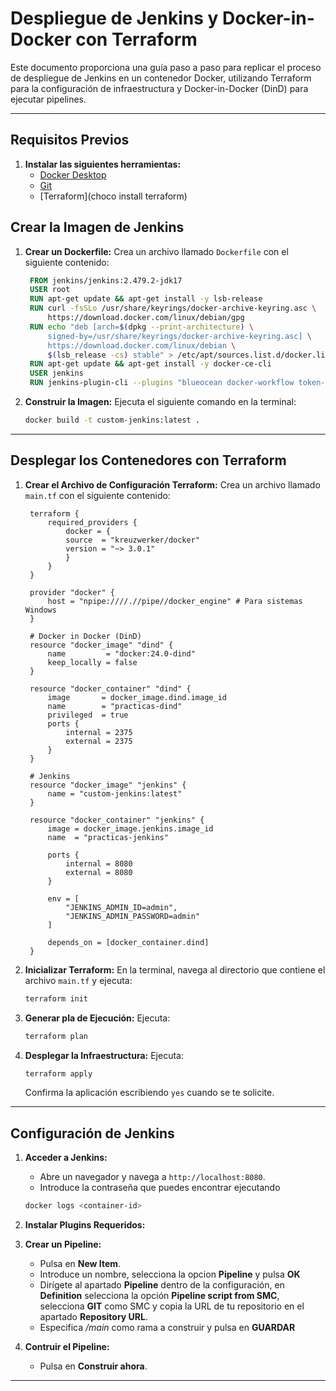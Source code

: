 # Despliegue de Jenkins y Docker-in-Docker con Terraform

Este documento proporciona una guía paso a paso para replicar el proceso de despliegue de Jenkins en un contenedor Docker, utilizando Terraform para la configuración de infraestructura y Docker-in-Docker (DinD) para ejecutar pipelines.

---

## Requisitos Previos

1. **Instalar las siguientes herramientas:**
   - [Docker Desktop](https://www.docker.com/products/docker-desktop)
   - [Git](https://git-scm.com/downloads)
   - [Terraform](choco install terraform)
   

## Crear la Imagen de Jenkins

1. **Crear un Dockerfile:**
   Crea un archivo llamado `Dockerfile` con el siguiente contenido:

   ```dockerfile
    FROM jenkins/jenkins:2.479.2-jdk17
    USER root
    RUN apt-get update && apt-get install -y lsb-release
    RUN curl -fsSLo /usr/share/keyrings/docker-archive-keyring.asc \
        https://download.docker.com/linux/debian/gpg
    RUN echo "deb [arch=$(dpkg --print-architecture) \
        signed-by=/usr/share/keyrings/docker-archive-keyring.asc] \
        https://download.docker.com/linux/debian \
        $(lsb_release -cs) stable" > /etc/apt/sources.list.d/docker.list
    RUN apt-get update && apt-get install -y docker-ce-cli
    USER jenkins
    RUN jenkins-plugin-cli --plugins "blueocean docker-workflow token-macro json-path-api"
   ```

2. **Construir la Imagen:**
   Ejecuta el siguiente comando en la terminal:

   ```bash
   docker build -t custom-jenkins:latest .
   ```

---

## Desplegar los Contenedores con Terraform

1. **Crear el Archivo de Configuración Terraform:**
   Crea un archivo llamado `main.tf` con el siguiente contenido:

   ```hcl
    terraform {
        required_providers {
            docker = {
            source  = "kreuzwerker/docker"
            version = "~> 3.0.1"
            }
        }
    }

    provider "docker" {
        host = "npipe:////.//pipe//docker_engine" # Para sistemas Windows
    }

    # Docker in Docker (DinD)
    resource "docker_image" "dind" {
        name         = "docker:24.0-dind"
        keep_locally = false
    }

    resource "docker_container" "dind" {
        image       = docker_image.dind.image_id
        name        = "practicas-dind"
        privileged  = true
        ports {
            internal = 2375
            external = 2375
        }
    }

    # Jenkins
    resource "docker_image" "jenkins" {
        name = "custom-jenkins:latest"
    }

    resource "docker_container" "jenkins" {
        image = docker_image.jenkins.image_id
        name  = "practicas-jenkins"

        ports {
            internal = 8080
            external = 8080
        }

        env = [
            "JENKINS_ADMIN_ID=admin",
            "JENKINS_ADMIN_PASSWORD=admin"
        ]

        depends_on = [docker_container.dind]
    }

   ```

2. **Inicializar Terraform:**
   En la terminal, navega al directorio que contiene el archivo `main.tf` y ejecuta:

   ```bash
   terraform init
   ```

3. **Generar pla de Ejecución:**
   Ejecuta:

   ```bash
   terraform plan
   ```

4. **Desplegar la Infraestructura:**
   Ejecuta:

   ```bash
   terraform apply
   ```

   Confirma la aplicación escribiendo `yes` cuando se te solicite.

---

## Configuración de Jenkins

1. **Acceder a Jenkins:**
   - Abre un navegador y navega a `http://localhost:8080`.
   - Introduce la contraseña que puedes encontrar ejecutando

   ```bash
   docker logs <container-id>
   ```

2. **Instalar Plugins Requeridos:**

3. **Crear un Pipeline:**
   - Pulsa en **New Item**.
   - Introduce un nombre, selecciona la opcion **Pipeline** y pulsa **OK**
   - Dirígete al apartado **Pipeline** dentro de la configuración, en **Definition** selecciona la opción **Pipeline script from SMC**, selecciona **GIT** como SMC y copia la URL de tu repositorio en el apartado **Repository URL**.
   - Especifica */main* como rama a construir y pulsa en **GUARDAR**

4. **Contruir el Pipeline:**
    - Pulsa en **Construir ahora**.


---
